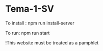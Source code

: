 # Tema-1-SV
To install : npm run install-server

To run: npm run start

!This website must be treated as a pamphlet

